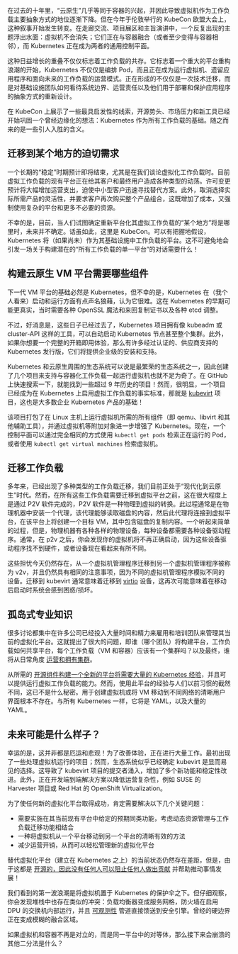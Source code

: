 在过去的十年里，“云原生”几乎等同于容器的兴起，并因此导致虚拟机作为工作负载主要抽象方式的地位逐渐下降。但在今年于伦敦举行的 KubeCon 欧盟大会上，这种叙事开始发生转变。在走廊交流、项目展区和主旨演讲中，一个反复出现的主题浮出水面：虚拟机不会消失；它们正在与容器融合（或者至少变得与容器相邻），而 Kubernetes 正在成为两者的通用控制平面。

这种日益增长的重叠不仅仅标志着工作负载的共存。它标志着一个重大的平台重构浪潮的开始，Kubernetes 不仅仅是编排 Pod，而且正在成为运行虚拟机、遗留应用程序和面向未来的工作负载的运营模式。正在形成的不仅仅是一次技术迁移，而是对基础设施团队如何看待系统边界、运营责任以及他们用于部署和保护应用程序的抽象方式的重新设计。

在 KubeCon 上展示了一些最具启发性的线索，开源势头、市场压力和新工具已经开始巩固一个曾经边缘化的想法：Kubernetes 作为所有工作负载的基础。随之而来的是一些引人入胜的含义。

## 迁移到某个地方的迫切需求

一个长期的“稳定”时期预计即将结束，尤其是在我们谈论虚拟化工作负载时。目前虚拟工作负载的现有平台正在给其客户和最终用户造成各种类型的动荡。许可变更预计将大幅增加运营支出，迫使中小型客户迅速寻找替代方案。此外，取消选择实际所需产品的灵活性，并要求客户再次购买整个产品组合，这既增加了成本，又强制使用复杂的平台和更多不必要的资源。

不幸的是，目前，当人们试图确定重新平台化其虚拟工作负载的“某个地方”将是哪里时，未来并不确定。话虽如此，这里是 KubeCon。可以有把握地假设，Kubernetes 将（如果尚未）作为其基础设施中工作负载的平台。这不可避免地会引发一场关于构建潜在的“所有工作负载的单一平台”的对话需要什么！

## 构建云原生 VM 平台需要哪些组件

下一代 VM 平台的基础必然是 Kubernetes，但不幸的是，Kubernetes 在（我个人看来）启动和运行方面有点声名狼藉，认为它很难。这在 Kubernetes 的早期可能更真实，当时需要各种 OpenSSL 魔法和来回复制证书以及各种 etcd 调整。

不过，好消息是，这些日子已经过去了，Kubernetes 项目拥有像 kubeadm 或 cluster-API 这样的工具，可以自动启动 Kubernetes 节点甚至整个集群。此外，如果你想要一个完整的开箱即用体验，那么有许多经过认证的、供应商支持的 Kubernetes 发行版，它们将提供企业级的安装和支持。

Kubernetes 和云原生周围的生态系统可以说是最繁荣的生态系统之一，因此创建了几个项目来支持与容器化工作负载一起运行虚拟机也就不足为奇了。在 GitHub 上快速搜索一下，就能找到一些超过 9 年历史的项目！然而，很明显，一个项目已经成为在 Kubernetes 上启用虚拟工作负载的事实标准，那就是 [kubevirt](http://kubevirt.io) 项目，这也是大多数企业 Kubernetes 产品的基础！

该项目打包了在 Linux 主机上运行虚拟机所需的所有组件（即 qemu、libvirt 和其他辅助工具），并通过虚拟机等附加对象进一步增强了 Kubernetes。现在，一个控制平面可以通过完全相同的方式使用 `kubectl get pods` 检索正在运行的 Pod，或者使用 `kubectl get virtual machines` 检索虚拟机。

## 迁移工作负载

多年来，已经出现了多种类型的工作负载迁移，我们目前正处于“现代化到云原生”时代。然而，在所有这些工作负载需要迁移到虚拟平台之前，这在很大程度上是通过 P2V 软件完成的，P2V 软件是一种物理到虚拟的转换。此过程通常是在物理机器中安装一个代理，该代理能够读取磁盘的内容，然后此代理将连接到虚拟平台，在该平台上将创建一个目标 VM，其中包含磁盘的复制内容。一个听起来简单的过程，但是，物理机器有各种各样的物理设备，每种设备都需要各种设备驱动程序。通常，在 p2v 之后，你会发现你的虚拟机将不再正确启动，因为这些设备驱动程序找不到硬件，或者设备现在看起来有所不同。

这些担忧今天仍然存在，从一个虚拟机管理程序迁移到另一个虚拟机管理程序被称为 v2v，并且仍然具有相同的注意事项，因为不同的虚拟机管理程序模拟不同的设备。迁移到 kubevirt 通常意味着迁移到 [virtio](https://wiki.osdev.org/Virtio) 设备，这再次可能意味着在移动后启动时系统会感到困惑/损坏。

## 孤岛式专业知识

很多讨论都集中在许多公司已经投入大量时间和精力来雇用和培训团队来管理其当前的虚拟化平台。这就提出了很大的问题，即谁（哪个团队）将构建平台，工作负载如何共享平台，每个工作负载（VM 和容器）应该有一个集群吗？以及最终，谁将从日常角度 [运营和拥有集群](https://thenewstack.io/how-to-cut-through-a-thicket-of-kubernetes-clusters/)。

从所需的 [开源组件构建一个全新的平台将需要大量的 Kubernetes 经验](https://thenewstack.io/open-source-kubevirt-vm-management-with-kubernetes-is-a-work-in-progress/)，并且可以提供运行虚拟工作负载的能力。然而，使用此平台的经验与人们以前习惯的截然不同，这已不是什么秘密。用于创建虚拟机或将 VM 移动到不同网络的清晰用户界面根本不存在。与所有 Kubernetes 一样，它将是 YAML，以及大量的 YAML。

## 未来可能是什么样子？

幸运的是，这并非都是厄运和悲观！为了改善体验，正在进行大量工作。最初出现了一些处理虚拟机运行的项目；然而，生态系统似乎已经确定 kubevirt 是显而易见的选择。这导致了 kubevirt 项目的提交者涌入，增加了多个新功能和稳定性改进。此外，正在开发端到端解决方案以降低运营复杂性，例如 SUSE 的 Harvester 项目或 Red Hat 的 OpenShift Virtualization。

为了使任何新的虚拟化平台取得成功，肯定需要解决以下几个关键问题：

* 需要实施在其当前现有平台中给定的预期同类功能，考虑动态资源管理与工作负载迁移功能相结合
* 一种将虚拟机从一个平台移动到另一个平台的清晰有效的方法
* 减少运营开销，从而可以轻松管理新的虚拟化平台

替代虚拟化平台（建立在 Kubernetes 之上）的当前状态仍然存在差距，但是，由于这都是 [开源的，因此没有任何人可以阻止任何人做出贡献](https://thenewstack.io/open-source-founders-need-community/) 并帮助推动事情发展！

我们看到的第一波浪潮是将虚拟机置于 Kubernetes 的保护伞之下。但仔细观察，你会发现堆栈中也存在类似的冲突：负载均衡器变成服务网格，防火墙在启用 DPU 的交换机内部运行，并且 [可观测性](https://thenewstack.io/spans-what-are-they-and-why-should-mobile-engineers-care/) 管道直接馈送到安全引擎。曾经的硬边界正在变成模糊的融合区域。

如果虚拟机和容器不再是对立的，而是同一平台中的对等体，那么接下来会崩溃的其他二分法是什么？